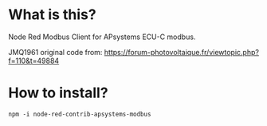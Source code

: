 # What is this?

Node Red Modbus Client for APsystems ECU-C modbus.

JMQ1961 original code from: https://forum-photovoltaique.fr/viewtopic.php?f=110&t=49884

# How to install?

`npm -i node-red-contrib-apsystems-modbus`
